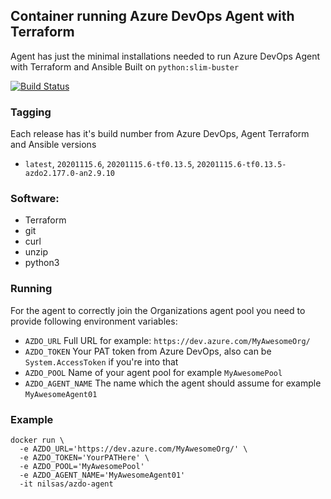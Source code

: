 ## Container running Azure DevOps Agent with Terraform
Agent has just the minimal installations needed to run Azure DevOps Agent with Terraform and Ansible
Built on `python:slim-buster`

[![Build Status](https://dev.azure.com/NilsasFirantas/Skyless/_apis/build/status/Nilsas.docker-azdo-agent?branchName=master)](https://dev.azure.com/NilsasFirantas/Skyless/_build/latest?definitionId=20&branchName=master)

### Tagging
Each release has it's build number from Azure DevOps, Agent Terraform and Ansible versions
* `latest`, `20201115.6`, `20201115.6-tf0.13.5`, `20201115.6-tf0.13.5-azdo2.177.0-an2.9.10`

### Software:
- Terraform
- git 
- curl 
- unzip
- python3

### Running

For the agent to correctly join the Organizations agent pool you need to provide following environment variables:
* `AZDO_URL` Full URL for example: `https://dev.azure.com/MyAwesomeOrg/`
* `AZDO_TOKEN` Your PAT token from Azure DevOps, also can be `System.AccessToken` if you're into that
* `AZDO_POOL` Name of your agent pool for example `MyAwesomePool`
* `AZDO_AGENT_NAME` The name which the agent should assume for example `MyAwesomeAgent01`

### Example
```
docker run \
  -e AZDO_URL='https://dev.azure.com/MyAwesomeOrg/' \
  -e AZDO_TOKEN='YourPATHere' \
  -e AZDO_POOL='MyAwesomePool'
  -e AZDO_AGENT_NAME='MyAwesomeAgent01'
  -it nilsas/azdo-agent
```